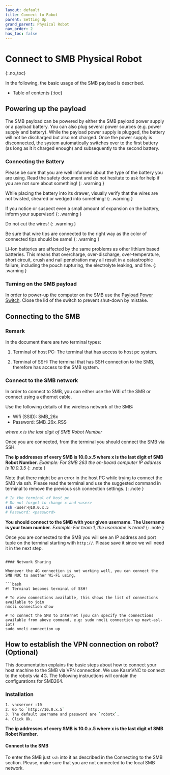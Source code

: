 ```yaml
---
layout: default
title: Connect to Robot
parent: Setting Up
grand_parent: Physical Robot
nav_order: 2
has_toc: false
---
```


# Connect to SMB Physical Robot
{:.no_toc}

In the following, the basic usage of the SMB payload is described.

* Table of contents
{:toc}

## Powering up the payload
The SMB payload can be powered by either the SMB payload power supply or a payload battery. You can also plug several power sources (e.g. power supply and battery). While the payload power supply is plugged, the battery will not be discharged but also not charged. Once the power supply is disconnected, the system automatically switches over to the first battery (as long as it it charged enough) and subsequently to the second battery.

### Connecting the Battery
Please be sure that you are well informed about the type of the battery you are using. Read the safety document and do not hesitate to ask for help if you are not sure about something!
{: .warning }

While placing the battery into its drawer, visually verify that the wires are not twisted, sheared or wedged into something!
{: .warning }

If you notice or suspect even a small amount of expansion on the battery, inform your supervisor!
{: .warning }

Do not cut the wires!
{: .warning }

Be sure that wire tips are connected to the right way as the color of connected tips should be same! 
{: .warning }

Li-Ion batteries are affected by the same problems as other lithium based batteries. This means that overcharge, over-discharge, over-temperature, short circuit, crush and nail penetration may all result in a catastrophic failure, including the pouch rupturing, the electrolyte leaking, and fire.
{: .warning }

### Turning on the SMB payload
In order to power-up the computer on the SMB use the [Payload Power Switch](../images/SMB_Backpanel.png). Close the lid of the switch to prevent shut-down by mistake.

## Connecting to the SMB 

### Remark
In the document there are two terminal types:

1. Terminal of host PC: The terminal that has access to host pc system.
   
2. Terminal of SSH: The terminal that has SSH connection to the SMB, therefore has access to the SMB system.

### Connect to the SMB network
In order to connect to SMB, you can either use the Wifi of the SMB or connect using a ethernet cable.

Use the following details of the wireless network of the SMB: 
  * Wifi (SSID): SMB_26x
  * Password: SMB_26x_RSS
  
*where x is the last digit of SMB Robot Number*


Once you are connected, from the terminal you should connect the SMB via SSH. 

**The ip addresses of every SMB is 10.0.x.5 where x is the last digit of SMB Robot Number**.
*Example: For SMB 263 the on-board computer IP address is 10.0.3.5*
{: .note }

Note that there might be an error in the host PC while trying to connect the SMB via ssh. Please read the terminal and use the suggested command in terminal to remove the previous ssh connection settings. 
{: .note }

```bash
# In the terminal of host pc
# Do not forget to change x and <user>
ssh <user>@10.0.x.5
# Password: <password>
```

**You should connect to the SMB with your given username. The Username is your team number**.
*Example: For team 1, the username is team1*
{: .note }


Once you are connected to the SMB you will see an IP address and port tuple on the terminal starting with `http://`. Please save it since we will need it in the next step. 

```

#### Network Sharing

Whenever the 4G connection is not working well, you can connect the SMB NUC to another Wi-Fi using,

```bash
#! Terminal becomes terminal of SSH! 

# To view connections available, this shows the list of connections available to join
nmcli connection show

# To connect the SMB to Internet (you can specify the connections available from above command, e.g: sudo nmcli connection up mavt-asl-iot)
sudo nmcli connection up
```


## How to establish the VPN connection on robot? (Optional)

This documentation explains the basic steps about how to connect your host machine to the SMB via VPN connection. We use KasmVNC to connect to the robots via 4G.
The following instructions will contain the configurations for SMB264.

### Installation

```bash
1. vncserver :10
2. Go to `http://10.0.x.5` 
3. The default username and password are `robotx`.
4. Click Ok.
```
**The ip addresses of every SMB is 10.0.x.5 where x is the last digit of SMB Robot Number**.

#### Connect to the SMB
To enter the SMB just `ssh` into it as described in the Connecting to the SMB section. Please, make sure that you are not connected to the local SMB network.

